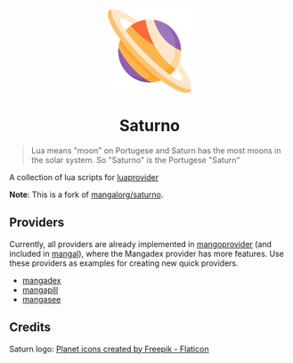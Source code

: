 <div align="center">
  <img width="150px" alt="a logo depicting saturn planet" src="saturn.png">
  <h1>Saturno</h1>
</div>

> Lua means "moon" on Portugese and Saturn has the most moons in the solar system. So "Saturno" is the Portugese "Saturn"

A collection of lua scripts for [luaprovider](https://github.com/luevano/luaprovider)

**Note**: This is a fork of [mangalorg/saturno](https://github.com/mangalorg/saturno).

## Providers

Currently, all providers are already implemented in [mangoprovider](https://github.com/luevano/luaprovider) (and included in [mangal](https://github.com/luevano/mangal)), where the Mangadex provider has more features. Use these providers as examples for creating new quick providers.

- [mangadex](mangadex/main.lua)
- [mangapill](mangapill/main.lua)
- [mangasee](mangasee/main.lua)

## Credits

Saturn logo: [Planet icons created by Freepik - Flaticon](https://www.flaticon.com/free-icons/planet "planet icons")
